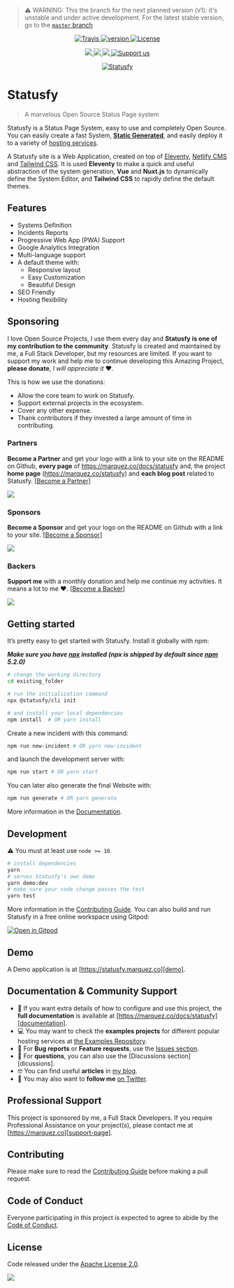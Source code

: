 > ⚠️ WARNING: This the branch for the next planned version (v1): it's unstable and under active development. For the latest stable version, go to the [`master` branch](https://github.com/juliomrqz/statusfy/tree/master) 

<p align="center">
  <a href="https://travis-ci.org/juliomrqz/statusfy" rel="nofollow">
    <img src="https://img.shields.io/travis/juliomrqz/statusfy.svg" alt="Travis">
  </a>
  <a href="https://www.npmjs.com/package/statusfy" rel="nofollow">
    <img src="https://img.shields.io/npm/v/statusfy.svg" alt="version">
  </a>
  <a href="https://github.com/juliomrqz/statusfy/blob/develop/LICENSE" rel="nofollow">
    <img src="https://img.shields.io/github/license/juliomrqz/statusfy.svg" alt="License">
  </a>
</p>

<p align="center">
  <a href="#partners" alt="Partner on Open Collective">
    <img src="https://opencollective.com/statusfy/tiers/partners/badge.svg" />
  </a>
  <a href="#sponsors" alt="Sponsors on Open Collective">
    <img src="https://opencollective.com/statusfy/tiers/sponsors/badge.svg" />
  </a>
  <a href="#backers" alt="Backers on Open Collective">
    <img src="https://opencollective.com/statusfy/tiers/backers/badge.svg" />
  </a>
  <a href="https://opencollective.com/statusfy">
    <img src="https://img.shields.io/badge/Support%20us-Open%20Collective-0366d6.svg" alt="Support us">
  </a>
</p>


<p align="center">
  <a href="https://marquez.co/statusfy?utm_source=github&utm_medium=readme&utm_campaign=statusfy" target="_blank">
    <img src="https://raw.githubusercontent.com/juliomrqz/statusfy/develop/packages/docs/src/.vuepress/public/assets/img/statusfy-home-en.png" alt="Statusfy" />
  </a>
</p>


# Statusfy

> A marvelous Open Source Status Page system

Statusfy is a Status Page System, easy to use and completely Open Source. You can easily create a fast System, [**Static Generated**](https://marquez.co/docs/statusfy/guide/architecture.html#static-generated), and easily deploy it to a variety of [hosting services](https://marquez.co/docs/statusfy/guide/deploy.html).

A Statusfy site is a Web Application, created on top of [Eleventy][eleventy], [Netlify CMS][netlifycms] and [Tailwind CSS][tailwindcss]. It is used **Eleventy** to make a quick and useful abstraction of the system generation, **Vue** and **Nuxt.js** to dynamically define the System Editor, and **Tailwind CSS** to rapidly define the default themes.


## Features

- Systems Definition
- Incidents Reports
- Progressive Web App (PWA) Support
- Google Analytics Integration
- Multi-language support
- A default theme with:
  - Responsive layout
  - Easy Customization
  - Beautiful Design 
- SEO Friendly
- Hosting flexibility

## Sponsoring

I love Open Source Projects, I use them every day and **Statusfy is one of my contribution to the community**. Statusfy is created and maintained by me, a Full Stack Developer, but my resources are limited. If you want to support my work and help me to continue developing this Amazing Project, **please donate**, *I will appreciate it* ❤️.

This is how we use the donations:

- Allow the core team to work on Statusfy.
- Support external projects in the ecosystem.
- Cover any other expense.
- Thank contributors if they invested a large amount of time in contributing.

### Partners

**Become a Partner** and get your logo with a link to your site on the README on Github, **every page** of https://marquez.co/docs/statusfy and, the project **home page** (https://marquez.co/statusfy) and **each blog post** related to Statusfy. [[Become a Partner][opencollective-contribute]]

<a href="https://opencollective.com/statusfy#contributors">
  <img src="https://opencollective.com/statusfy/tiers/partners.svg?avatarHeight=96&width=890&button=false" />
</a>

### Sponsors

**Become a Sponsor** and get your logo on the README on Github with a link to your site. [[Become a Sponsor][opencollective-contribute]]

<a href="https://opencollective.com/statusfy#contributors"><img src="https://opencollective.com/statusfy/tiers/sponsors.svg?avatarHeight=74&width=890&button=false" /></a>

### Backers

**Support me** with a monthly donation and help me continue my activities. It means a lot to me ❤️. [[Become a Backer][opencollective-contribute]]

<a href="https://opencollective.com/statusfy#contributors">
  <img src="https://opencollective.com/statusfy/tiers/backers.svg?width=890&button=false" />
</a>

## Getting started

It’s pretty easy to get started with Statusfy. Install it globally with npm:

***Make sure you have [npx][npx] installed (npx is shipped by default since [npm][npm] 5.2.0)***

``` bash
# change the working directory
cd existing_folder

# run the initialization command
npx @statusfy/cli init

# and install your local dependencies
npm install  # OR yarn install
```

Create a new incident with this command:

``` bash
npm run new-incident # OR yarn new-incident
```

and launch the development server with:

``` bash
npm run start # OR yarn start
```

You can later also generate the final Website with:

``` bash
npm run generate # OR yarn generate
```

More information in the [Documentation][documentation].

## Development

:warning: You must at least use `node >= 10`.

``` bash
# install dependencies
yarn
# serves Statusfy's own demo
yarn demo:dev 
# make sure your code change passes the test
yarn test
```

More information in the [Contributing Guide][contributing].
You can also build and run Statusfy in a free online workspace using Gitpod:

[![Open in Gitpod](https://gitpod.io/button/open-in-gitpod.svg)](https://gitpod.io/#github.com/juliomrqz/statusfy)

## Demo

A Demo application is at [https://statusfy.marquez.co][demo].

## Documentation & Community Support

- 📄 If you want extra details of how to configure and use this project, the **full documentation** is available at [https://marquez.co/docs/statusfy][documentation].
- 💻 You may want to check the **examples projects** for different popular hosting services at [the Examples Repository][examples].
- 🐞 For **Bug reports** or **Feature requests**, use the [Issues section][issues].
- 💬 For **questions**, you can also use the [Discussions section][dicussions].
- 🤓 You can find useful **articles** in [my blog][marquez-blog].
- 🚀 You may also want to **follow me** [on Twitter][twitter].

## Professional Support

This project is sponsored by me, a Full Stack Developers. If you require Professional Assistance on your project(s), please contact me at [https://marquez.co][support-page].

## Contributing

Please make sure to read the [Contributing Guide][contributing] before making a pull request.

## Code of Conduct

Everyone participating in this project is expected to agree to abide by the [Code of Conduct][code-of-conduct].

## License

Code released under the [Apache License 2.0][license-page].

![](https://ga-beacon.appspot.com/UA-65885578-17/juliomrqz/statusfy?pixel)

[examples]: https://github.com/juliomrqz/statusfy/tree/develop/examples
[demo]: https://statusfy.marquez.co?utm_source=github&utm_medium=readme&utm_campaign=statusfy
[documentation]: https://marquez.co/docs/statusfy?utm_source=github&utm_medium=readme&utm_campaign=statusfy
[contributing]: https://github.com/juliomrqz/statusfy/blob/develop/CONTRIBUTING.md
[code-of-conduct]: https://www.contributor-covenant.org/version/2/0/code_of_conduct/
[issues]: https://github.com/juliomrqz/statusfy/issues
[discussions]: https://github.com/juliomrqz/statusfy/discussions
[twitter]: https://twitter.com/juliomrqz
[support-page]: https://marquez.co?utm_source=github&utm_medium=readme&utm_campaign=statusfy
[marquez-blog]: https://marquez.co/blog?utm_source=github&utm_medium=readme&utm_campaign=statusfy
[license-page]: https://github.com/juliomrqz/statusfy/blob/develop/LICENSE
[netlifycms]: https://www.netlifycms.org/?utm_source=github&utm_medium=readme&utm_campaign=statusfy
[tailwindcss]: https://tailwindcss.com/?utm_source=github&utm_medium=readme&utm_campaign=statusfy
[eleventy]: https://www.11ty.dev/?utm_source=github&utm_medium=readme&utm_campaign=statusfy
[npx]: https://www.npmjs.com/package/npx
[npm]: https://www.npmjs.com/get-npm
[opencollective-contribute]: https://opencollective.com/statusfy#section-contribute
